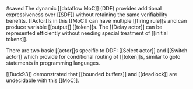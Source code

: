 #saved
The dynamic [[dataflow MoC]] (DDF) provides additional expressiveness over [[SDF]] without retaining the same verifiability benefits. [[Actor]]s in this [[MoC]] can have multiple [[firing rule]]s and can produce variable [[output]] [[token]]s. The [[Delay actor]] can be represented efficiently without needing special treatment of [[initial tokens]].

There are two basic [[actor]]s specific to DDF: [[Select actor]] and [[Switch actor]] which provide for conditional routing of [[token]]s, similar to goto statements in programming languages.

[[Buck93]] demonstrated that [[bounded buffers]] and [[deadlock]] are undecidable with this [[MoC]].